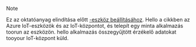 > [!NOTE]
> Ez az oktatóanyag elindítása előtt [-eszköz beállításához](../articles/iot-hub/iot-hub-raspberry-pi-kit-node-get-started.md). Hello a cikkben az Azure IoT-eszközök és az IoT-központot, és telepít egy minta alkalmazás toorun az eszközön. hello alkalmazás összegyűjtött érzékelő adatokat tooyour IoT-központ küld.

